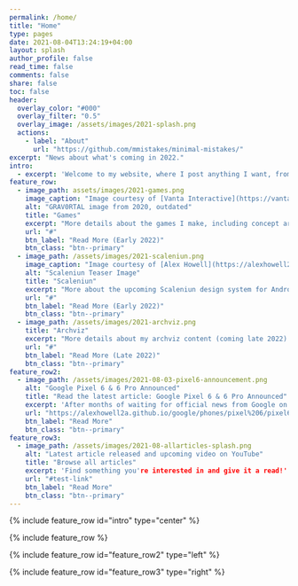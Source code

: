 ```yaml
---
permalink: /home/
title: "Home"
type: pages
date: 2021-08-04T13:24:19+04:00
layout: splash
author_profile: false
read_time: false
comments: false
share: false
toc: false
header:
  overlay_color: "#000"
  overlay_filter: "0.5"
  overlay_image: /assets/images/2021-splash.png
  actions:
    - label: "About"
      url: "https://github.com/mmistakes/minimal-mistakes/"
excerpt: "News about what's coming in 2022."
intro: 
  - excerpt: 'Welcome to my website, where I post anything I want, from ideas, credible leaks, tech and gaming news and reviews, and everything else.'
feature_row:
  - image_path: assets/images/2021-games.png
    image_caption: "Image courtesy of [Vanta Interactive](https://vanta-interactive.github.io)"
    alt: "GRAV0RTAL image from 2020, outdated"
    title: "Games"
    excerpt: "More details about the games I make, including concept art, ideas, and other stuff."
    url: "#"
    btn_label: "Read More (Early 2022)"
    btn_class: "btn--primary"
  - image_path: /assets/images/2021-scaleniun.png
    image_caption: "Image courtesy of [Alex Howell](https://alexhowell2a.github.io)"
    alt: "Scaleniun Teaser Image"
    title: "Scaleniun"
    excerpt: "More about the upcoming Scaleniun design system for Android."
    url: "#"
    btn_label: "Read More (Early 2022)"
    btn_class: "btn--primary"
  - image_path: /assets/images/2021-archviz.png
    title: "Archviz"
    excerpt: "More details about my archviz content (coming late 2022)."
    url: "#"
    btn_label: "Read More (Late 2022)"
    btn_class: "btn--primary"
feature_row2:
  - image_path: /assets/images/2021-08-03-pixel6-announcement.png
    alt: "Google Pixel 6 & 6 Pro Announced"
    title: "Read the latest article: Google Pixel 6 & 6 Pro Announced"
    excerpt: 'After months of waiting for official news from Google on the Pixel 6 line-up, Google broke the silence with some pretty promising words, like the phone’s capabilities and specifications, along with a release date.'
    url: "https://alexhowell2a.github.io/google/phones/pixel%206/pixel6-officially-revealed/"
    btn_label: "Read More"
    btn_class: "btn--primary"
feature_row3:
  - image_path: /assets/images/2021-08-allarticles-splash.png
    alt: "Latest article released and upcoming video on YouTube"
    title: "Browse all articles"
    excerpt: 'Find something you're interested in and give it a read!'
    url: "#test-link"
    btn_label: "Read More"
    btn_class: "btn--primary"
---
```


{% include feature_row id="intro" type="center" %}

{% include feature_row %}

{% include feature_row id="feature_row2" type="left" %}

{% include feature_row id="feature_row3" type="right" %}
